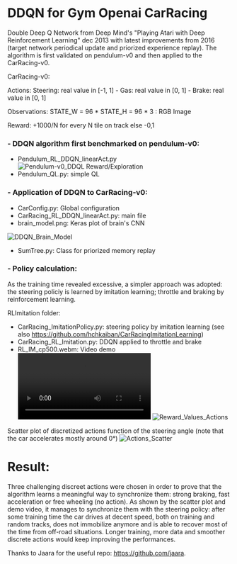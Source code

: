 # DDQN for Gym Openai CarRacing
Double Deep Q Network from Deep Mind's "Playing Atari with Deep Reinforcement Learning" dec 2013 with latest improvements from 2016 (target network periodical update and priorized experience replay).
The algorithm is first validated on pendulum-v0 and then applied to the CarRacing-v0. 

CarRacing-v0:

Actions: Steering: real value in [-1, 1] - Gas: real value in [0, 1] - Brake: real value in [0, 1]

Observations: STATE_W = 96 * STATE_H = 96 * 3 : RGB Image 

Reward: +1000/N for every N tile on track else -0,1

### - DDQN algorithm first benchmarked on pendulum-v0: 
- Pendulum_RL_DDQN_linearAct.py
![Pendulum-v0_DDQL Reward/Exploration](https://github.com/hchkaiban/CarRacingRL/blob/master/Pendulum_DDQN_Reward.png)
- Pendulum_QL.py: simple QL

### - Application of DDQN to CarRacing-v0:
- CarConfig.py: Global configuration 
- CarRacing_RL_DDQN_linearAct.py: main file
- brain_model.png: Keras plot of brain's CNN

![DDQN_Brain_Model](https://github.com/hchkaiban/CarRacingRL/blob/master/brain_model.png)
- SumTree.py: Class for priorized memory replay

### - Policy calculation:
As the training time revealed excessive, a simpler approach was adopted: the steering policiy is learned by imitation learning; throttle and braking by reinforcement learning.

RLImitation folder:
- CarRacing_ImitationPolicy.py: steering policy by imitation learning (see also https://github.com/hchkaiban/CarRacingImitationLearning)
- CarRacing_RL_Imitation.py: DDQN applied to throttle and brake 
- RL_IM_cp500.webm: Video demo 
![Simulation_TrainingAndTestTracks](https://github.com/hchkaiban/CarRacingRL/blob/master/RLImitation/RL_IM_cp500.webm)
![Reward_Values_Actions](https://github.com/hchkaiban/CarRacingRL/blob/master/RLImitation/Reward_Values_Actions.png)

Scatter plot of discretized actions function of the steering angle (note that the car accelerates mostly around 0°)
![Actions_Scatter](https://github.com/hchkaiban/CarRacingRL/blob/master/RLImitation/Actions_scatter.png)

# Result:
Three challenging discreet actions were chosen in order to prove that the algorithm learns a meaningful way to synchronize them: strong braking, fast acceleration or free wheeling (no action). As shown by the scatter plot and demo video, it manages to synchronize them with the steering policy: after some training time the car drives at decent speed, both on training and random tracks, does not immobilize anymore and is able to recover most of the time from off-road situations. Longer training, more data and smoother discrete actions would keep improving the performances. 

Thanks to Jaara for the useful repo: https://github.com/jaara.

